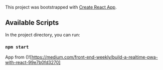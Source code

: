 This project was bootstrapped with [Create React App](https://github.com/facebook/create-react-app).

## Available Scripts

In the project directory, you can run:

### `npm start`

App from ()![https://medium.com/front-end-weekly/build-a-realtime-pwa-with-react-99e7b0fd3270]